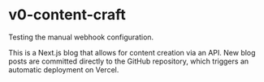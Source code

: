 # v0-content-craft

Testing the manual webhook configuration.

This is a Next.js blog that allows for content creation via an API. New blog posts are committed directly to the GitHub repository, which triggers an automatic deployment on Vercel.
